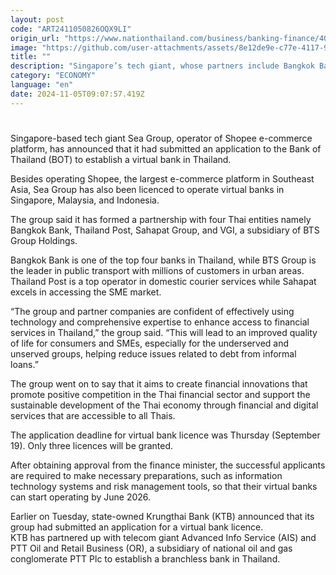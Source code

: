 ```yaml
---
layout: post
code: "ART2411050826OQX9LI"
origin_url: "https://www.nationthailand.com/business/banking-finance/40041634"
image: "https://github.com/user-attachments/assets/8e12de9e-c77e-4117-9ca3-3de4336fb603"
title: ""
description: "Singapore’s tech giant, whose partners include Bangkok Bank and Sahapat, confident it can improve life for the unserved and underserved"
category: "ECONOMY"
language: "en"
date: 2024-11-05T09:07:57.419Z
---
```


# 









Singapore-based tech giant Sea Group, operator of Shopee e-commerce platform, has announced that it had submitted an application to the Bank of Thailand (BOT) to establish a virtual bank in Thailand.

Besides operating Shopee, the largest e-commerce platform in Southeast Asia, Sea Group has also been licenced to operate virtual banks in Singapore, Malaysia, and Indonesia.

The group said it has formed a partnership with four Thai entities namely Bangkok Bank, Thailand Post, Sahapat Group, and VGI, a subsidiary of BTS Group Holdings.

Bangkok Bank is one of the top four banks in Thailand, while BTS Group is the leader in public transport with millions of customers in urban areas. Thailand Post is a top operator in domestic courier services while Sahapat excels in accessing the SME market.

“The group and partner companies are confident of effectively using technology and comprehensive expertise to enhance access to financial services in Thailand,” the group said. “This will lead to an improved quality of life for consumers and SMEs, especially for the underserved and unserved groups, helping reduce issues related to debt from informal loans.”

The group went on to say that it aims to create financial innovations that promote positive competition in the Thai financial sector and support the sustainable development of the Thai economy through financial and digital services that are accessible to all Thais.

The application deadline for virtual bank licence was Thursday (September 19). Only three licences will be granted.

After obtaining approval from the finance minister, the successful applicants are required to make necessary preparations, such as information technology systems and risk management tools, so that their virtual banks can start operating by June 2026.

Earlier on Tuesday, state-owned Krungthai Bank (KTB) announced that its group had submitted an application for a virtual bank licence.  
KTB has partnered up with telecom giant Advanced Info Service (AIS) and PTT Oil and Retail Business (OR), a subsidiary of national oil and gas conglomerate PTT Plc to establish a branchless bank in Thailand.